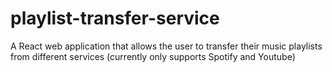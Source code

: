 # playlist-transfer-service
A React web application that allows the user to transfer their music playlists from different services (currently only supports Spotify and Youtube)
